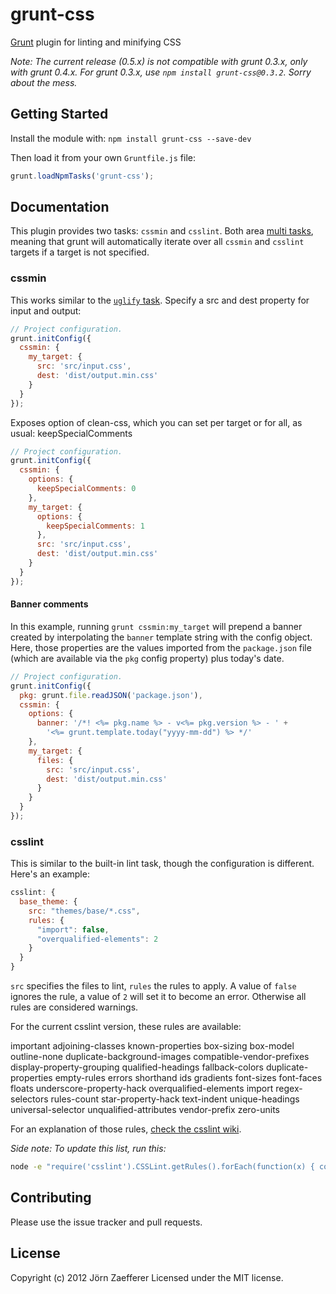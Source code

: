 # grunt-css

[Grunt](https://github.com/cowboy/grunt) plugin for linting and minifying CSS

*Note: The current release (0.5.x) is not compatible with grunt 0.3.x, only with grunt 0.4.x. For grunt 0.3.x, use `npm install grunt-css@0.3.2`. Sorry about the mess.*

## Getting Started

Install the module with: `npm install grunt-css --save-dev`

Then load it from your own `Gruntfile.js` file:

```js
grunt.loadNpmTasks('grunt-css');
```

## Documentation

This plugin provides two tasks: `cssmin` and `csslint`. Both area [multi tasks][types_of_tasks], meaning that grunt will automatically iterate over all `cssmin` and `csslint` targets if a target is not specified.

[types_of_tasks]: https://github.com/cowboy/grunt/blob/master/docs/types_of_tasks.md

### cssmin

This works similar to the [`uglify` task](https://github.com/gruntjs/grunt-contrib-uglify). Specify a src and dest property for input and output:

```js
// Project configuration.
grunt.initConfig({
  cssmin: {
    my_target: {
      src: 'src/input.css',
      dest: 'dist/output.min.css'
    }
  }
});
```

Exposes option of clean-css, which you can set per target or for all, as usual:
keepSpecialComments

```js
// Project configuration.
grunt.initConfig({
  cssmin: {
    options: {
      keepSpecialComments: 0
    },
    my_target: {
      options: {
        keepSpecialComments: 1
      },
      src: 'src/input.css',
      dest: 'dist/output.min.css'
    }
  }
});
```

#### Banner comments

In this example, running `grunt cssmin:my_target` will prepend a banner created by interpolating the `banner` template string with the config object. Here, those properties are the values imported from the `package.json` file (which are available via the `pkg` config property) plus today's date.


```js
// Project configuration.
grunt.initConfig({
  pkg: grunt.file.readJSON('package.json'),
  cssmin: {
    options: {
      banner: '/*! <%= pkg.name %> - v<%= pkg.version %> - ' +
        '<%= grunt.template.today("yyyy-mm-dd") %> */'
    },
    my_target: {
      files: {
        src: 'src/input.css',
        dest: 'dist/output.min.css'
      }
    }
  }
});
```


### csslint

This is similar to the built-in lint task, though the configuration is different. Here's an example:

```js
csslint: {
  base_theme: {
    src: "themes/base/*.css",
    rules: {
      "import": false,
      "overqualified-elements": 2
    }
  }
}
```

`src` specifies the files to lint, `rules` the rules to apply. A value of `false` ignores the rule, a value of `2` will set it to become an error. Otherwise all rules are considered warnings.

For the current csslint version, these rules are available:

  important
  adjoining-classes
  known-properties
  box-sizing
  box-model
  outline-none
  duplicate-background-images
  compatible-vendor-prefixes
  display-property-grouping
  qualified-headings
  fallback-colors
  duplicate-properties
  empty-rules
  errors
  shorthand
  ids
  gradients
  font-sizes
  font-faces
  floats
  underscore-property-hack
  overqualified-elements
  import
  regex-selectors
  rules-count
  star-property-hack
  text-indent
  unique-headings
  universal-selector
  unqualified-attributes
  vendor-prefix
  zero-units

For an explanation of those rules, [check the csslint wiki](https://github.com/stubbornella/csslint/wiki/Rules).

*Side note: To update this list, run this:*

```bash
node -e "require('csslint').CSSLint.getRules().forEach(function(x) { console.log(x.id) })"
```

## Contributing

Please use the issue tracker and pull requests.

## License
Copyright (c) 2012 Jörn Zaefferer
Licensed under the MIT license.
